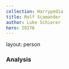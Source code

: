```yaml
---
collection: Harrypedia
title: Rolf Scamander
author: Luke Schierer
hero: I0276
---
```


layout: person

### Analysis
